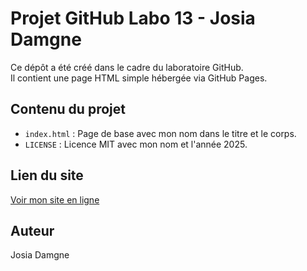 # Projet GitHub Labo 13 - Josia Damgne

Ce dépôt a été créé dans le cadre du laboratoire GitHub.  
Il contient une page HTML simple hébergée via GitHub Pages.

## Contenu du projet
- `index.html` : Page de base avec mon nom dans le titre et le corps.
- `LICENSE` : Licence MIT avec mon nom et l'année 2025.

## Lien du site
[Voir mon site en ligne](https://arolejosia.github.io/projet-github-labo/)

## Auteur
Josia Damgne
